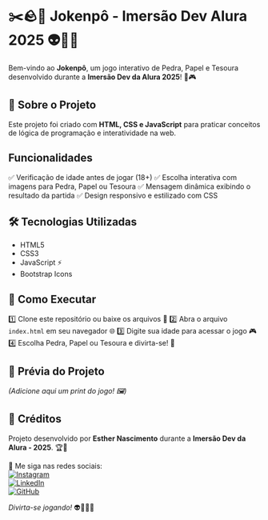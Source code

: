 # ✂️🪨📄 Jokenpô - Imersão Dev Alura 2025 👽💚🌐

Bem-vindo ao **Jokenpô**, um jogo interativo de Pedra, Papel e Tesoura desenvolvido durante a **Imersão Dev da Alura 2025**! 🚀🎮

## 🎯 Sobre o Projeto

Este projeto foi criado com **HTML, CSS e JavaScript** para praticar conceitos de lógica de programação e interatividade na web.

## Funcionalidades

✅ Verificação de idade antes de jogar (18+)
✅ Escolha interativa com imagens para Pedra, Papel ou Tesoura
✅ Mensagem dinâmica exibindo o resultado da partida
✅ Design responsivo e estilizado com CSS

## 🛠️ Tecnologias Utilizadas

- HTML5 
- CSS3 
- JavaScript ⚡
- Bootstrap Icons 

## 🚀 Como Executar

1️⃣ Clone este repositório ou baixe os arquivos 📂
2️⃣ Abra o arquivo `index.html` em seu navegador 🌐
3️⃣ Digite sua idade para acessar o jogo 🎮
4️⃣ Escolha Pedra, Papel ou Tesoura e divirta-se! 🎉

## 📸 Prévia do Projeto

*(Adicione aqui um print do jogo! 🖼️)*

## 💙 Créditos

Projeto desenvolvido por **Esther Nascimento** durante a **Imersão Dev da Alura - 2025**. 🏆🚀

📌 Me siga nas redes sociais:  
[![Instagram](https://img.shields.io/badge/Instagram-%23E4405F.svg?&style=for-the-badge&logo=instagram&logoColor=white)](https://www.instagram.com/esthernascimentooficial)  
[![LinkedIn](https://img.shields.io/badge/LinkedIn-%230077B5.svg?&style=for-the-badge&logo=linkedin&logoColor=white)](https://www.linkedin.com/in/esthernascimentooficial)  
[![GitHub](https://img.shields.io/badge/GitHub-%23181717.svg?&style=for-the-badge&logo=github&logoColor=white)](https://github.com/esthernascimento)  

 *Divirta-se jogando!* 👽💚🌐✨
